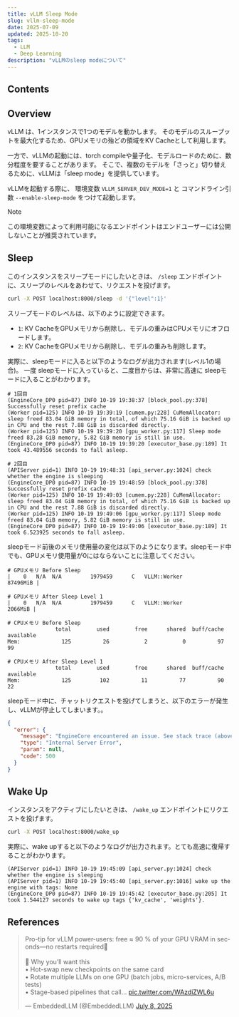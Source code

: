 ```yaml
---
title: vLLM Sleep Mode
slug: vllm-sleep-mode
date: 2025-07-09
updated: 2025-10-20
tags:
  - LLM
  - Deep Learning
description: "vLLMのsleep modeについて"
---
```


## Contents

## Overview

vLLM は、1インスタンスで1つのモデルを動かします。
そのモデルのスループットを最大化するため、GPUメモリの殆どの領域をKV Cacheとして利用します。

一方で、vLLMの起動には、torch compileや量子化、モデルロードのために、数分程度を要することがあります。
そこで、複数のモデルを「さっと」切り替えるために、vLLMは「sleep mode」を提供しています。

vLLMを起動する際に、 環境変数 `VLLM_SERVER_DEV_MODE=1` と コマンドライン引数 `--enable-sleep-mode` をつけて起動します。

> [!note]
> この環境変数によって利用可能になるエンドポイントはエンドユーザーには公開しないことが推奨されています。

## Sleep

このインスタンスをスリープモードにしたいときは、 `/sleep` エンドポイントに、スリープのレベルをあわせて、リクエストを投げます。

```bash
curl -X POST localhost:8000/sleep -d '{"level":1}'
```

スリープモードのレベルは、以下のように設定できます。

- `1`: KV CacheをGPUメモリから削除し、モデルの重みはCPUメモリにオフロードします。
- `2`: KV CacheをGPUメモリから削除し、モデルの重みも削除します。

実際に、sleepモードに入ると以下のようなログが出力されます(レベル1の場合)。
一度 sleepモードに入っていると、二度目からは、非常に高速に sleepモードに入ることがわかります。

```log /It took [0-9.]+ seconds/
# 1回目
(EngineCore_DP0 pid=87) INFO 10-19 19:38:37 [block_pool.py:378] Successfully reset prefix cache
(Worker pid=125) INFO 10-19 19:39:19 [cumem.py:228] CuMemAllocator: sleep freed 83.04 GiB memory in total, of which 75.16 GiB is backed up in CPU and the rest 7.88 GiB is discarded directly.
(Worker pid=125) INFO 10-19 19:39:20 [gpu_worker.py:117] Sleep mode freed 83.28 GiB memory, 5.82 GiB memory is still in use.
(EngineCore_DP0 pid=87) INFO 10-19 19:39:20 [executor_base.py:189] It took 43.489556 seconds to fall asleep.

# 2回目
(APIServer pid=1) INFO 10-19 19:48:31 [api_server.py:1024] check whether the engine is sleeping
(EngineCore_DP0 pid=87) INFO 10-19 19:48:59 [block_pool.py:378] Successfully reset prefix cache
(Worker pid=125) INFO 10-19 19:49:03 [cumem.py:228] CuMemAllocator: sleep freed 83.04 GiB memory in total, of which 75.16 GiB is backed up in CPU and the rest 7.88 GiB is discarded directly.
(Worker pid=125) INFO 10-19 19:49:06 [gpu_worker.py:117] Sleep mode freed 83.04 GiB memory, 5.82 GiB memory is still in use.
(EngineCore_DP0 pid=87) INFO 10-19 19:49:06 [executor_base.py:189] It took 6.523925 seconds to fall asleep.
```

sleepモード前後のメモリ使用量の変化は以下のようになります。sleepモード中でも、GPUメモリ使用量が0にはならないことに注意してください。

```log /[0-9]+MiB/
# GPUメモリ Before Sleep
|    0   N/A  N/A         1979459      C   VLLM::Worker                          87496MiB |

# GPUメモリ After Sleep Level 1
|    0   N/A  N/A         1979459      C   VLLM::Worker                           2066MiB |

# CPUメモリ Before Sleep
               total        used        free      shared  buff/cache   available
Mem:             125          26           2           0          97          99

# CPUメモリ After Sleep Level 1
               total        used        free      shared  buff/cache   available
Mem:             125         102          11          77          90          22
```

sleepモード中に、チャットリクエストを投げてしまうと、以下のエラーが発生し、vLLMが停止してしまいます。。

```json
{
  "error": {
    "message": "EngineCore encountered an issue. See stack trace (above) for the root cause.",
    "type": "Internal Server Error",
    "param": null,
    "code": 500
  }
}
```

## Wake Up

インスタンスをアクティブにしたいときは、 `/wake_up` エンドポイントにリクエストを投げます。

```bash
curl -X POST localhost:8000/wake_up
```

実際に、wake upすると以下のようなログが出力されます。とても高速に復帰することがわかります。

```log /It took [0-9.]+ seconds/
(APIServer pid=1) INFO 10-19 19:45:09 [api_server.py:1024] check whether the engine is sleeping
(APIServer pid=1) INFO 10-19 19:45:40 [api_server.py:1016] wake up the engine with tags: None
(EngineCore_DP0 pid=87) INFO 10-19 19:45:42 [executor_base.py:205] It took 1.544127 seconds to wake up tags {'kv_cache', 'weights'}.
```

## References

<blockquote class="twitter-tweet"><p lang="en" dir="ltr">Pro-tip for vLLM power-users: free ≈ 90 % of your GPU VRAM in seconds—no restarts required🚀<br><br>🚩 Why you’ll want this<br>• Hot-swap new checkpoints on the same card<br>• Rotate multiple LLMs on one GPU (batch jobs, micro-services, A/B tests)<br>• Stage-based pipelines that call… <a href="https://t.co/WAzdiZWL6u">pic.twitter.com/WAzdiZWL6u</a></p>&mdash; EmbeddedLLM (@EmbeddedLLM) <a href="https://twitter.com/EmbeddedLLM/status/1942556855324270610?ref_src=twsrc%5Etfw">July 8, 2025</a></blockquote> <script async src="https://platform.twitter.com/widgets.js" charset="utf-8"></script>
